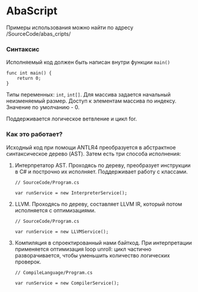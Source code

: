 ﻿# AbaScript

Примеры использования можно найти по адресу /SourceCode/abas_cripts/

### Синтаксис

Исполняемый код должен быть написан внутри функции `main()`

```
func int main() {
    return 0;
}
```

Типы переменных: `int`, `int[]`. Для массива задается начальный неизменяемый размер.
Доступ к элементам массива по индексу. Значение по умолчанию - 0.

Поддерживается логическое ветвление и цикл for.

### Как это работает?

Исходный код при помощи ANTLR4 преобразуется в абстрактное синтаксическое дерево (AST). 
Затем есть три способа исполнения:

1. Интерпретатор AST. Проходясь по дереву, преобразует инструкции в C# и 
    построчно их исполняет. Поддерживает работу с классами.
    ``` 
   // SourceCode/Program.cs
   
   var runService = new InterpreterService();
   ```
2. LLVM. Проходясь по дереву, составляет LLVM IR, который
потом исполняется с оптимизациями.
    ```
   // SourceCode/Program.cs
   
   var runService = new LLVMService();
   ```
3. Компиляция в спроектированный нами байткод. При интерпретации применяется оптимизация loop unroll:
цикл частично разворачивается, чтобы уменьшить количество логических проверок.
   ```
   // CompileLanguage/Program.cs

   var runService = new CompilerService();
   ```